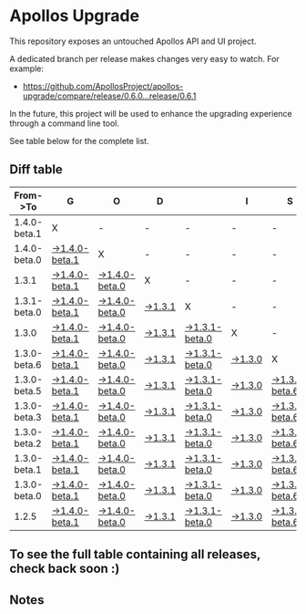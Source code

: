 # Apollos Upgrade

This repository exposes an untouched Apollos API and UI project.

A dedicated branch per release makes changes very easy
to watch. For example:

* https://github.com/ApollosProject/apollos-upgrade/compare/release/0.6.0...release/0.6.1

In the future, this project will be used to enhance the upgrading experience through a command line tool.

See table below for the complete list.

## Diff table

| From->To     | G                                                                                                                      | O                                                                                                                      | D                                                                                                        |                                                                                                                        | I                                                                                                        | S                                                                                                                      |                                                                                                                        | G                                                                                                                      | O                                                                                                                      | O                                                                                                                      | D                                                                                                               | !   |
| ------------ | ---------------------------------------------------------------------------------------------------------------------- | ---------------------------------------------------------------------------------------------------------------------- | -------------------------------------------------------------------------------------------------------- | ---------------------------------------------------------------------------------------------------------------------- | -------------------------------------------------------------------------------------------------------- | ---------------------------------------------------------------------------------------------------------------------- | ---------------------------------------------------------------------------------------------------------------------- | ---------------------------------------------------------------------------------------------------------------------- | ---------------------------------------------------------------------------------------------------------------------- | ---------------------------------------------------------------------------------------------------------------------- | --------------------------------------------------------------------------------------------------------------- | --- |
| 1.4.0-beta.1 | X                                                                                                                      | -                                                                                                                      | -                                                                                                        | -                                                                                                                      | -                                                                                                        | -                                                                                                                      | -                                                                                                                      | -                                                                                                                      | -                                                                                                                      | -                                                                                                                      | -                                                                                                               | -   |
| 1.4.0-beta.0 | [->1.4.0-beta.1](https://github.com/ApollosProject/apollos-upgrade/compare/release/1.4.0-beta.0..release/1.4.0-beta.1) | X                                                                                                                      | -                                                                                                        | -                                                                                                                      | -                                                                                                        | -                                                                                                                      | -                                                                                                                      | -                                                                                                                      | -                                                                                                                      | -                                                                                                                      | -                                                                                                               | -   |
| 1.3.1        | [->1.4.0-beta.1](https://github.com/ApollosProject/apollos-upgrade/compare/release/1.3.1..release/1.4.0-beta.1)        | [->1.4.0-beta.0](https://github.com/ApollosProject/apollos-upgrade/compare/release/1.3.1..release/1.4.0-beta.0)        | X                                                                                                        | -                                                                                                                      | -                                                                                                        | -                                                                                                                      | -                                                                                                                      | -                                                                                                                      | -                                                                                                                      | -                                                                                                                      | -                                                                                                               | -   |
| 1.3.1-beta.0 | [->1.4.0-beta.1](https://github.com/ApollosProject/apollos-upgrade/compare/release/1.3.1-beta.0..release/1.4.0-beta.1) | [->1.4.0-beta.0](https://github.com/ApollosProject/apollos-upgrade/compare/release/1.3.1-beta.0..release/1.4.0-beta.0) | [->1.3.1](https://github.com/ApollosProject/apollos-upgrade/compare/release/1.3.1-beta.0..release/1.3.1) | X                                                                                                                      | -                                                                                                        | -                                                                                                                      | -                                                                                                                      | -                                                                                                                      | -                                                                                                                      | -                                                                                                                      | -                                                                                                               | -   |
| 1.3.0        | [->1.4.0-beta.1](https://github.com/ApollosProject/apollos-upgrade/compare/release/1.3.0..release/1.4.0-beta.1)        | [->1.4.0-beta.0](https://github.com/ApollosProject/apollos-upgrade/compare/release/1.3.0..release/1.4.0-beta.0)        | [->1.3.1](https://github.com/ApollosProject/apollos-upgrade/compare/release/1.3.0..release/1.3.1)        | [->1.3.1-beta.0](https://github.com/ApollosProject/apollos-upgrade/compare/release/1.3.0..release/1.3.1-beta.0)        | X                                                                                                        | -                                                                                                                      | -                                                                                                                      | -                                                                                                                      | -                                                                                                                      | -                                                                                                                      | -                                                                                                               | -   |
| 1.3.0-beta.6 | [->1.4.0-beta.1](https://github.com/ApollosProject/apollos-upgrade/compare/release/1.3.0-beta.6..release/1.4.0-beta.1) | [->1.4.0-beta.0](https://github.com/ApollosProject/apollos-upgrade/compare/release/1.3.0-beta.6..release/1.4.0-beta.0) | [->1.3.1](https://github.com/ApollosProject/apollos-upgrade/compare/release/1.3.0-beta.6..release/1.3.1) | [->1.3.1-beta.0](https://github.com/ApollosProject/apollos-upgrade/compare/release/1.3.0-beta.6..release/1.3.1-beta.0) | [->1.3.0](https://github.com/ApollosProject/apollos-upgrade/compare/release/1.3.0-beta.6..release/1.3.0) | X                                                                                                                      | -                                                                                                                      | -                                                                                                                      | -                                                                                                                      | -                                                                                                                      | -                                                                                                               | -   |
| 1.3.0-beta.5 | [->1.4.0-beta.1](https://github.com/ApollosProject/apollos-upgrade/compare/release/1.3.0-beta.5..release/1.4.0-beta.1) | [->1.4.0-beta.0](https://github.com/ApollosProject/apollos-upgrade/compare/release/1.3.0-beta.5..release/1.4.0-beta.0) | [->1.3.1](https://github.com/ApollosProject/apollos-upgrade/compare/release/1.3.0-beta.5..release/1.3.1) | [->1.3.1-beta.0](https://github.com/ApollosProject/apollos-upgrade/compare/release/1.3.0-beta.5..release/1.3.1-beta.0) | [->1.3.0](https://github.com/ApollosProject/apollos-upgrade/compare/release/1.3.0-beta.5..release/1.3.0) | [->1.3.0-beta.6](https://github.com/ApollosProject/apollos-upgrade/compare/release/1.3.0-beta.5..release/1.3.0-beta.6) | X                                                                                                                      | -                                                                                                                      | -                                                                                                                      | -                                                                                                                      | -                                                                                                               | -   |
| 1.3.0-beta.3 | [->1.4.0-beta.1](https://github.com/ApollosProject/apollos-upgrade/compare/release/1.3.0-beta.3..release/1.4.0-beta.1) | [->1.4.0-beta.0](https://github.com/ApollosProject/apollos-upgrade/compare/release/1.3.0-beta.3..release/1.4.0-beta.0) | [->1.3.1](https://github.com/ApollosProject/apollos-upgrade/compare/release/1.3.0-beta.3..release/1.3.1) | [->1.3.1-beta.0](https://github.com/ApollosProject/apollos-upgrade/compare/release/1.3.0-beta.3..release/1.3.1-beta.0) | [->1.3.0](https://github.com/ApollosProject/apollos-upgrade/compare/release/1.3.0-beta.3..release/1.3.0) | [->1.3.0-beta.6](https://github.com/ApollosProject/apollos-upgrade/compare/release/1.3.0-beta.3..release/1.3.0-beta.6) | [->1.3.0-beta.5](https://github.com/ApollosProject/apollos-upgrade/compare/release/1.3.0-beta.3..release/1.3.0-beta.5) | X                                                                                                                      | -                                                                                                                      | -                                                                                                                      | -                                                                                                               | -   |
| 1.3.0-beta.2 | [->1.4.0-beta.1](https://github.com/ApollosProject/apollos-upgrade/compare/release/1.3.0-beta.2..release/1.4.0-beta.1) | [->1.4.0-beta.0](https://github.com/ApollosProject/apollos-upgrade/compare/release/1.3.0-beta.2..release/1.4.0-beta.0) | [->1.3.1](https://github.com/ApollosProject/apollos-upgrade/compare/release/1.3.0-beta.2..release/1.3.1) | [->1.3.1-beta.0](https://github.com/ApollosProject/apollos-upgrade/compare/release/1.3.0-beta.2..release/1.3.1-beta.0) | [->1.3.0](https://github.com/ApollosProject/apollos-upgrade/compare/release/1.3.0-beta.2..release/1.3.0) | [->1.3.0-beta.6](https://github.com/ApollosProject/apollos-upgrade/compare/release/1.3.0-beta.2..release/1.3.0-beta.6) | [->1.3.0-beta.5](https://github.com/ApollosProject/apollos-upgrade/compare/release/1.3.0-beta.2..release/1.3.0-beta.5) | [->1.3.0-beta.3](https://github.com/ApollosProject/apollos-upgrade/compare/release/1.3.0-beta.2..release/1.3.0-beta.3) | X                                                                                                                      | -                                                                                                                      | -                                                                                                               | -   |
| 1.3.0-beta.1 | [->1.4.0-beta.1](https://github.com/ApollosProject/apollos-upgrade/compare/release/1.3.0-beta.1..release/1.4.0-beta.1) | [->1.4.0-beta.0](https://github.com/ApollosProject/apollos-upgrade/compare/release/1.3.0-beta.1..release/1.4.0-beta.0) | [->1.3.1](https://github.com/ApollosProject/apollos-upgrade/compare/release/1.3.0-beta.1..release/1.3.1) | [->1.3.1-beta.0](https://github.com/ApollosProject/apollos-upgrade/compare/release/1.3.0-beta.1..release/1.3.1-beta.0) | [->1.3.0](https://github.com/ApollosProject/apollos-upgrade/compare/release/1.3.0-beta.1..release/1.3.0) | [->1.3.0-beta.6](https://github.com/ApollosProject/apollos-upgrade/compare/release/1.3.0-beta.1..release/1.3.0-beta.6) | [->1.3.0-beta.5](https://github.com/ApollosProject/apollos-upgrade/compare/release/1.3.0-beta.1..release/1.3.0-beta.5) | [->1.3.0-beta.3](https://github.com/ApollosProject/apollos-upgrade/compare/release/1.3.0-beta.1..release/1.3.0-beta.3) | [->1.3.0-beta.2](https://github.com/ApollosProject/apollos-upgrade/compare/release/1.3.0-beta.1..release/1.3.0-beta.2) | X                                                                                                                      | -                                                                                                               | -   |
| 1.3.0-beta.0 | [->1.4.0-beta.1](https://github.com/ApollosProject/apollos-upgrade/compare/release/1.3.0-beta.0..release/1.4.0-beta.1) | [->1.4.0-beta.0](https://github.com/ApollosProject/apollos-upgrade/compare/release/1.3.0-beta.0..release/1.4.0-beta.0) | [->1.3.1](https://github.com/ApollosProject/apollos-upgrade/compare/release/1.3.0-beta.0..release/1.3.1) | [->1.3.1-beta.0](https://github.com/ApollosProject/apollos-upgrade/compare/release/1.3.0-beta.0..release/1.3.1-beta.0) | [->1.3.0](https://github.com/ApollosProject/apollos-upgrade/compare/release/1.3.0-beta.0..release/1.3.0) | [->1.3.0-beta.6](https://github.com/ApollosProject/apollos-upgrade/compare/release/1.3.0-beta.0..release/1.3.0-beta.6) | [->1.3.0-beta.5](https://github.com/ApollosProject/apollos-upgrade/compare/release/1.3.0-beta.0..release/1.3.0-beta.5) | [->1.3.0-beta.3](https://github.com/ApollosProject/apollos-upgrade/compare/release/1.3.0-beta.0..release/1.3.0-beta.3) | [->1.3.0-beta.2](https://github.com/ApollosProject/apollos-upgrade/compare/release/1.3.0-beta.0..release/1.3.0-beta.2) | [->1.3.0-beta.1](https://github.com/ApollosProject/apollos-upgrade/compare/release/1.3.0-beta.0..release/1.3.0-beta.1) | X                                                                                                               | -   |
| 1.2.5        | [->1.4.0-beta.1](https://github.com/ApollosProject/apollos-upgrade/compare/release/1.2.5..release/1.4.0-beta.1)        | [->1.4.0-beta.0](https://github.com/ApollosProject/apollos-upgrade/compare/release/1.2.5..release/1.4.0-beta.0)        | [->1.3.1](https://github.com/ApollosProject/apollos-upgrade/compare/release/1.2.5..release/1.3.1)        | [->1.3.1-beta.0](https://github.com/ApollosProject/apollos-upgrade/compare/release/1.2.5..release/1.3.1-beta.0)        | [->1.3.0](https://github.com/ApollosProject/apollos-upgrade/compare/release/1.2.5..release/1.3.0)        | [->1.3.0-beta.6](https://github.com/ApollosProject/apollos-upgrade/compare/release/1.2.5..release/1.3.0-beta.6)        | [->1.3.0-beta.5](https://github.com/ApollosProject/apollos-upgrade/compare/release/1.2.5..release/1.3.0-beta.5)        | [->1.3.0-beta.3](https://github.com/ApollosProject/apollos-upgrade/compare/release/1.2.5..release/1.3.0-beta.3)        | [->1.3.0-beta.2](https://github.com/ApollosProject/apollos-upgrade/compare/release/1.2.5..release/1.3.0-beta.2)        | [->1.3.0-beta.1](https://github.com/ApollosProject/apollos-upgrade/compare/release/1.2.5..release/1.3.0-beta.1)        | [->1.3.0-beta.0](https://github.com/ApollosProject/apollos-upgrade/compare/release/1.2.5..release/1.3.0-beta.0) | X   |

## To see the full table containing all releases, check back soon :)

## Notes
